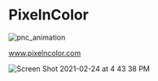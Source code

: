 # PixelnColor


![pnc_animation](https://user-images.githubusercontent.com/29543481/109069422-354cf880-76bf-11eb-8274-b47d4c9391bb.gif)

www.pixelncolor.com

![Screen Shot 2021-02-24 at 4 43 38 PM](https://user-images.githubusercontent.com/29543481/109069662-88bf4680-76bf-11eb-9f2b-cbf7c681b414.png)
